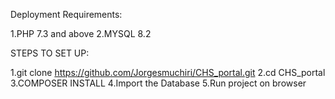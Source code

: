 

Deployment Requirements:

1.PHP 7.3 and above
2.MYSQL 8.2


STEPS TO SET UP:

1.git clone https://github.com/Jorgesmuchiri/CHS_portal.git
2.cd CHS_portal
3.COMPOSER INSTALL
4.Import the Database 
5.Run project on browser
